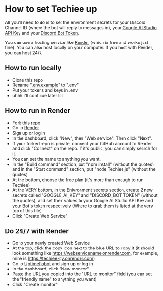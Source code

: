 # How to set Techiee up

All you'll need to do is to set the environment secrets for your Discord Channel ID (where the bot will reply to messages in), your [Google AI Studio API Key](https://aistudio.google.com/app/apikey) and your [Discord Bot Token](https://discord.com/developers/applications).

You can use a hosting service like [Render](render.com) (which is free and works just fine). You can also host locally on your computer. If you host with Render, you can host 24/7.

## How to run locally
- Clone this repo
- Rename "[.env.example](https://github.com/MerBudd/Techiee.py/blob/main/.env.example)" to ".env"
- Put your tokens and keys in .env
- uhhh I'll continue later lol

## How to run in Render
- Fork this repo
- Go to [Render](https://render.com/)
- Sign up or log in
- In the dashboard, click "New", then "Web service". Then click "Next".
- If your forked repo is private, connect your GitHub account to Render and click "Connect" on the repo. If it's public, you can simply search for it.
- You can set the name to anything you want.
- In the "Build command" section, put "npm install" (without the quotes) and in the "Start command" section, put "node Techiee.js" (without the quotes)
- At the bottom, choose the free plan (it's more than enough to run Techiee)
- At the VERY bottom, in the Enivronment secrets section, create 2 new secrets called "GOOGLE_AI_KEY" and "DISCORD_BOT_TOKEN" (without the quotes), and set their values to your Google AI Studio API Key and your Bot's token respectively (Where to grab them is listed at the very top of this file)
- Click "Create Web Service"

## Do 24/7 with Render
- Go to your newly created Web Service
- At the top, click the copy icon next to the blue URL to copy it (it should look something like https://webservicename.onrender.com, for example, mine is https://techiee-py.onrender.com)
- Go to [UptimeRobot](https://uptimerobot.com) and sign up or log in
- In the dashboard, click "New monitor"
- Paste the URL you copied into the "URL to monitor" field (you can set the "friendly name" to anything you want)
- Click "Create monitor"

